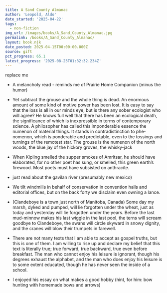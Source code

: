 ```yaml
---
title: A Sand County Almanac
author: 'Leopold, Aldo'
date_started: '2025-04-22'
tags:
  - non-fiction
img_url: /images/books/A_Sand_County_Almanac.jpg
permalink: /books/A_Sand_County_Almanac/
layout: book.njk
date_posted: 2025-04-15T00:00:00.000Z
source: gift
pct_progress: 65.1
latest_progress: '2025-08-23T01:32:32.234Z'
---
```

replace me

* <span meta="41@2025-07-13T21:11:33.644Z"></span> A melancholy read - reminds me of Prairie Home Companion (minus the humor)


* <span meta="49.5@2025-08-01T19:33:28.570Z"></span> Yet subtract the grouse and the whole thing is dead.
An enormous amount of some kind of motive power has been lost.
It is easy to say that the loss is all in our minds eye, but is there any sober ecologist who will agree?
He knows full well that there has been an ecological death, the significance of which is inexpressible in terms of contemporary science. A philosopher has called this imponderable essence the numenon of material things. It stands in contradistinction to phe-nomenon, which is ponderable and predictable, even to the tossings and turnings of the remotest star.
The grouse is the numenon of the north woods, the blue jay of the hickory groves, the whisky-jack

* <span meta="53.6@2025-08-01T20:24:37.851Z"></span> When Kipling smelled the supper smokes of Amritsar, he should have elaborated, for no other poet has sung, or smelled, this green earth’s firewood. Most poets must have subsisted on anthracite.

* <span meta="54.6@2025-08-03T21:35:38.241Z"></span> just read about the gavilan river (presumably new mexico)

* <span meta="56.9@2025-08-08T01:41:50.131Z"></span> We tilt windmills in behalf of conservation in convention halls and editorial offices, but on the back forty we disclaim even owning a lance.

* <span meta="60@2025-08-09T03:49:46.493Z"></span> (Clandeboye is a town just north of Manitoba, Canada) Some day my marsh, dyked and pumped, will lie forgotten under the wheat, just as today and yesterday will lie forgotten under the years. Before the last mud-minnow makes his last wiggle in the last pool, the terns will scream goodbye to Clandeboye, the swans will circle skyward in snowy dignity, and the cranes will blow their trumpets in farewell.

* <span meta="61.4@2025-08-11T01:43:27.954Z"></span> There are not many texts that I am able to accept as gospel truths, but this is one of them. I am willing to rise up and declare my belief that this text is literally true; true forward, true backward, true even before breakfast. The man who cannot enjoy his leisure is ignorant, though his degrees exhaust the alphabet, and the man who does enjoy his leisure is to some extent educated, though he has never seen the inside of a school.

* <span meta="65.1@2025-08-23T01:32:32.234Z"></span> I enjoyed his essay on what makes a good hobby (hint, for him: bow hunting with homemade bows and arrows)
